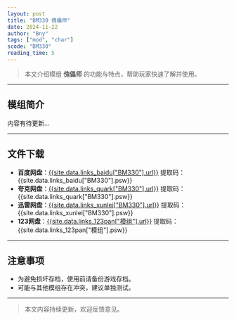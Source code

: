 ```yaml
---
layout: post
title: "BM330 傀儡师"
date: 2024-11-22
author: "Bny"
tags: ["mod", "char"]
scode: "BM330"
reading_time: 5
---
```


> 本文介绍模组 **傀儡师** 的功能与特点，帮助玩家快速了解并使用。

---

## 模组简介

内容有待更新...

---

## 文件下载
- **百度网盘**：[{{site.data.links_baidu["BM330"].url}}]({{site.data.links_baidu["BM330"].url}}) 提取码：{{site.data.links_baidu["BM330"].psw}}
- **夸克网盘**：[{{site.data.links_quark["BM330"].url}}]({{site.data.links_quark["BM330"].url}}) 提取码：{{site.data.links_quark["BM330"].psw}}
- **迅雷网盘**：[{{site.data.links_xunlei["BM330"].url}}]({{site.data.links_xunlei["BM330"].url}}) 提取码：{{site.data.links_xunlei["BM330"].psw}}
- **123网盘**：[{{site.data.links_123pan["模组"].url}}]({{site.data.links_123pan["模组"].url}}) 提取码：{{site.data.links_123pan["模组"].psw}}

---

## 注意事项
- 为避免损坏存档，使用前请备份游戏存档。
- 可能与其他模组存在冲突，建议单独测试。

---

> 本文内容持续更新，欢迎反馈意见。
